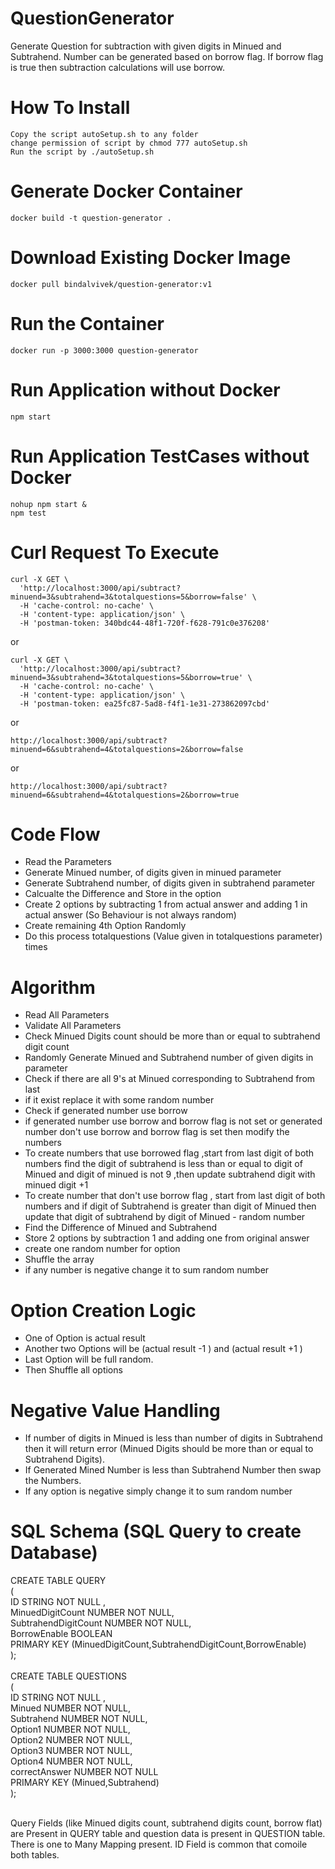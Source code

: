 # QuestionGenerator
Generate Question for subtraction with given digits in Minued and Subtrahend. Number can be generated based on borrow flag. If borrow flag is true then subtraction calculations will use borrow.

# How To Install
  ```
Copy the script autoSetup.sh to any folder
change permission of script by chmod 777 autoSetup.sh
Run the script by ./autoSetup.sh
  ```

# Generate Docker Container
```
docker build -t question-generator .
```
# Download Existing Docker Image
```
docker pull bindalvivek/question-generator:v1
```
# Run the Container
```
docker run -p 3000:3000 question-generator
```
# Run Application without Docker
```
npm start
```
# Run Application TestCases without Docker
```
nohup npm start &
npm test
```


# Curl Request To Execute
```
curl -X GET \
  'http://localhost:3000/api/subtract?minuend=3&subtrahend=3&totalquestions=5&borrow=false' \
  -H 'cache-control: no-cache' \
  -H 'content-type: application/json' \
  -H 'postman-token: 340bdc44-48f1-720f-f628-791c0e376208'
```
or

```
curl -X GET \
  'http://localhost:3000/api/subtract?minuend=3&subtrahend=3&totalquestions=5&borrow=true' \
  -H 'cache-control: no-cache' \
  -H 'content-type: application/json' \
  -H 'postman-token: ea25fc87-5ad8-f4f1-1e31-273862097cbd'
```
or 

```
http://localhost:3000/api/subtract?minuend=6&subtrahend=4&totalquestions=2&borrow=false
```
or 

``` 
http://localhost:3000/api/subtract?minuend=6&subtrahend=4&totalquestions=2&borrow=true
```

# Code Flow 

* Read the Parameters
* Generate Minued number, of digits given in minued parameter
* Generate Subtrahend number, of digits given in subtrahend parameter
* Calcualte the Difference and Store in the option
* Create 2 options by subtracting 1 from actual answer and adding 1 in actual answer (So Behaviour is not always random)
* Create remaining 4th Option Randomly
* Do this process totalquestions (Value given in totalquestions parameter) times 

# Algorithm

 * Read All Parameters
 * Validate All Parameters
 * Check Minued Digits count should be more than or equal to subtrahend digit count
 * Randomly Generate Minued and Subtrahend number of given digits in parameter
 * Check if there are all 9's at Minued corresponding to Subtrahend from last
 * if it exist replace it with some random number
 * Check if generated number use borrow
 * if generated number use borrow and borrow flag is not set or generated number don't use borrow and borrow flag is set then modify the numbers
 * To create numbers that use borrowed flag ,start from last digit of both numbers find the digit of subtrahend is less than  or equal to digit of Minued and digit of minued is not 9 ,then update subtrahend digit with minued digit +1 
 * To create number that don't use borrow flag , start from last digit of both numbers and if digit of Subtrahend is greater than digit of Minued then update that digit of subtrahend by digit of Minued - random number
 * Find the Difference of Minued and Subtrahend
 * Store 2 options by subtraction 1 and adding one from original answer
 * create one random number for option
 * Shuffle the array
 * if any number is negative change it to sum random number

# Option Creation Logic

* One of Option is actual result
* Another two Options will be (actual result -1 ) and (actual result +1 )
* Last Option will be full random.
* Then Shuffle all options


# Negative Value Handling

* If number of digits in Minued is less than number of digits in Subtrahend then it will return error (Minued Digits should be more than or equal to Subtrahend Digits).
* If Generated Mined Number is less than Subtrahend Number then swap the Numbers.
* If any option is negative simply change it to sum random number


# SQL Schema (SQL Query to create Database)

CREATE TABLE QUERY <br/>
( <br />
  ID STRING NOT NULL , <br />
  MinuedDigitCount NUMBER NOT NULL, <br/>
  SubtrahendDigitCount NUMBER NOT NULL, <br/>
  BorrowEnable BOOLEAN <br/>
  PRIMARY KEY (MinuedDigitCount,SubtrahendDigitCount,BorrowEnable) <br/>
); <br />
 <br />
CREATE TABLE QUESTIONS <br/>
( <br/>
  ID STRING NOT NULL , <br />
  Minued NUMBER NOT NULL, <br/>
  Subtrahend NUMBER NOT NULL, <br/>
  Option1 NUMBER NOT NULL, <br/>
  Option2 NUMBER NOT NULL, <br/>
  Option3 NUMBER NOT NULL, <br/>
  Option4 NUMBER NOT NULL, <br/>
  correctAnswer NUMBER NOT NULL <br/>
  PRIMARY KEY (Minued,Subtrahend) <br/>
); <br />
 <br />
 
Query Fields (like Minued digits count, subtrahend digits count, borrow flat) are Present in QUERY table and question data is present in QUESTION table. There is one to Many Mapping present. ID Field is common that comoile both tables.

